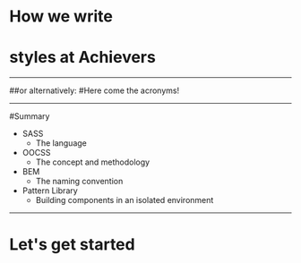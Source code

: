 # How we write
# styles at Achievers

---

##or alternatively:
#Here come the acronyms!

---

#Summary

- SASS
	- The language
- OOCSS
	- The concept and methodology
- BEM
	- The naming convention
- Pattern Library
	- Building components in an isolated environment


---

# Let's get started
